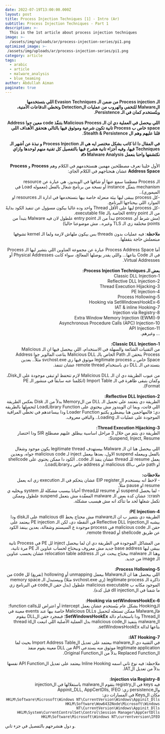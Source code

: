 ```yaml
---
date: 2022-07-19T13:00:00.000Z
layout: post
title: Process Injection Techniques [1] - Intro (Ar)
subtitle: Process Injection Techniques - Part 1
description: >-
  This is the 1st article about process injection techniques
image: >-
  /assets/img/uploads/ar/process-injection-series/pi1.png
optimized_image: >-
 /assets/img/uploads/ar/process-injection-series/pi1.png
category: article
tags:
  - arabic
  - article
  - malware_analysis
  - blue_teaming
author: Abdullah Aiman
paginate: true
---
```

<p dir="rtl" style="font-weight:600">
<span>
الـ Process injection من ضمن الـ Evasion Techniques اللي بتستخدمها الMalware للتخفي والهروب من عمليات الDetection وتخطي الدفاعات الأمنية، وبتُستخدم كمان في الـ Persistence.
<br><br>
اللي بيحصل في العملية دي ان الـ Malicious Process بتنفّذ code معين جوا Address space خاص ب Process تانية تكون شرعية وموثوق فيها بالتالي هتحقق الأهداف اللي قلنا عليهم وهم ال Stealth & Persistence.
<br> 
<br>
في المقال دا انا كاتب بشكل مختصر ايه هي الـ Process Injection و نبذة عن أشهر الـ Techniques فيها، وفيه أجزاء تانية هشرح فيها بالتفصيل كل تقنية منهم لوحدها وازاي نكتشفها واحنا بنعمل Malware Analysis ✍️
</span>
</p>

<p dir="rtl">
<span>
الأول خلينا نعرف مصطلحين مهمين هنستخدمهم في الكلام وهم <b>Process</b> و <b>Process Address Space</b> عشان هنحتاجهم في الكلام الجاي:
  <br><br>
الـ Process معظمنا سمع عنها أو شافها في الويندوز، هي عبارة عن resource mechanism بتمثّل instance أو نسخة من برنامج شغال بالفعل (معموله Load في الميموري)..<br>
-كل process بيبقى ليها بيئة منعزلة خاصة بيها بتستخدمها في ادارة الـ resources او الموارد اللي بيحتاجها البرنامج.<br>
-كل process ليها على الأقل Thread واحد وده غالبا بيكون مسؤول عن تنفيذ الكود بدايةً من الـ entry point الخاصة بالـ executable file.<br>
(مش شرط أي process تبدأ من الـ entry point علطول لان فيه Malware بتبدأ من points مختلفة زي الـ TLS وغيره.. مش موضوعنا حاليا)
<br><br>
<b>ملاحظة</b>: فيه عمليات بدون threads بس بيكون ملهاش لازمة ولما الـ kernel تشوفها مبتعملش حاجة بتقفلها.
<br><br>
أما Process Address Space عبارة عن مجموعة العناوين اللي بتشير ليها الـ Process في الـ Code بتاعها... واللي يقدر يوصلها المعالج، سواء كانت Physical Addresses أو Virtual Addresses.
<br><br>
<b>بعض الـ Process Injection Techniques:</b>
<br>
1-Classic DLL Injection<br>
2-Reflective DLL Injection<br>
3-Thread Execution Hijacking<br>
4-PE Injection<br>
5-Process Hollowing<br>
6-Hooking via SetWindowsHookEx<br>
7-IAT & inline Hooking<br>
8-Injection via Registry<br>
9-Extra Window Memory Injection (EWMI)<br>
10-Asynchronous Procedure Calls (APC) Injection<br>
11-API Injection<br>
 ... وغيرهم.
<br>
<br>
<b>1-Classic DLL Injection:</b><br>
من التقنيات الشائعة والسهلة في الاستخدام، اللي بيحصل فيها ان الـ Malicious Process بتحقن الـ Path الخاص بالـ Malicious DLL بتاعت المالوير جوا Address Space خاص بـ legitimate process موثوق فيها زي svchost.exe مثلاً.. بعدين بتستدعي الـ DLL دي باستخدام remote thread عشان تتنفذ.
<br><br>
من عيوب الطريقة دي ان الـ Malicious DLL لازم تتحفظ او تبقى موجودة على الDisk، وكمان بتبقى ظاهرة في الـ Import Table (اتكلمنا عنه سابقاً في منشور الـ PE Format).
<br>
<br>
<b>2-Reflective DLL Injection:</b><br>
الطريقة دي بتعتمد على تحميل الـ DLL من الMemory بدلاً من الـ Disk بعكس الطريقة اللي فاتت، وبما ان الويندوز مش بيحتوي على LoadLibrary Function لتحميلها بالطريقة دي؛ فالمهاجمين هنا بيضطرو يكتبو Loader Function ودا بيساعدهم في تخطّي المراقبة الموجودة على عمليات الـ Loading.. والباقي معروف.
<br>
<br>
<b>3-Thread Execution Hijacking:</b><br>
الطريقة دي بتتم من خلال 3 مراحل اساسية بيطلق عليهم مصطلح SIR ودا اختصار Suspend, Inject, Resume:<br><br>
اللي بيحصل هنا ان الـ Malware بيستهدف legitimate thread يكون موجود وشغال بالفعل وبيعمله suspend الاول، بعدها بيعمل inject لـ malicious code جواه، وبعدين يعمل resume للـ thread عشان ينفذ الـ code.. الكود دا ممكن يحتوي على shellcode او path خاص بmalicious dll او address خاص بـLoadLibrary.
<br><br>
<b>ملاحظات:</b><br>
- لاحظ انه بيستخدم الEIP register عشان يتحكم في الـ execution زي انه يعمل resume او pause مثلاً.<br>
- لما يحصل suspend أو resume للـthread أحيانا بيسبب مشكلة للـ system ويخليه ي crash؛ عشان كدة بعض الـ malware المعقّدة مش بتعمل suspend علطول وممكن تكمل شغلها لحد ما تتأكد انه مش هيسبب مشكلة.
<br><br>
<b>4-PE Injection:</b><br>
الطريقة دي بتتميز ب ان الـmalware مش محتاج يحط malicious dll على الـdisk ودا بيشبه الReflective DLL Injection في النقطة دي، لكن الـ PE injection بيعتمد على حقن الـ malicious code في process موجودة ع السيستم وشغالة، بعدين بينفذ الكود عن طريق shellcode أو remote thread.
<br><br>
من المشاكل الموجودة في الطريقة دي ان لما بيحصل inject لل PE في Process تانية بيبقى ليها base address جديد مش معروف وبيحتاج لحساب عناوين الـ PE مرة تانية، وهنا الـ malware بيحتاج يبحث عن الـ relocation table address عشان يحسب عناوين الـ image من جديد.
<br><br>
<b>5-Process Hollowing:</b><br>
اللي بيحصل هنا ان الـMalware بيعمل unmapping أو hollowing (تفريغ) لل code من ذاكرة الـ legitimate process (زي svchost.exe مثلا) وبيستبدل الـ memory space الموجود مكانه ب malicious executable علطول (بدل حقن الcode في البرنامج زي ما شفنا في الdll injection قبل كدة).
<br><br>
<b>6-Hooking via setWindowsHookEx:</b><br>
الـHooking بشكل عام بيُستخدم عشان يعمل intercept أو اعتراض للـfunction calls؛<br>
فالMalware ممكن تستغله لتحميل Malicious DLLs خاصة بيها عند events معينة في الThread ودا باستخدام دالة <b>SetWindowsHookEx</b>؛ فبمجرد حقن الDLL بيقوم الmalware بتنفيذ الmalicious code بدل العملية الأصلية اللي اتبعت الthread id بتاعها لدالة setWindowsHookEx.
<br><br>
<b>7-IAT Hooking:</b><br>
في التقنية دي الmalware بيعتمد على تعديل الImport Address Table بحيث لما legitimate application موثوق منه يستدعي API من DLL معينة يقوم منفذ الReplaced Function بدلاً من الOriginal Function.
<br><br>
ملاحظة: فيه نوع تاني اسمه Inline Hooking بيعتمد على تعديل الAPI Function نفسها بدلاً من تعديل الIAT.
<br><br>
<b>8-Injection via Registry:</b><br>
فيه keys في الregistry بتقوم الmalware باستغلالها في الinjection والpersistence زي: Appinit_DLL, AppCertDlls, IFEO
<br>
مكان الKeys في المسارات دي:<br>
<code>HKLM\Software\Microsoft\Windows NT\CurrentVersion\Windows\Appinit_Dlls</code><br>
<code>HKLM\Software\Wow6432Node\Microsoft\Windows NT\CurrentVersion\Windows\Appinit_Dlls</code><br>
<code>HKLM\System\CurrentControlSet\Control\Session Manager\AppCertDlls</code><br>
<code>HKLM\Software\Microsoft\Windows NT\currentversion\IFEO</code><br>

و دول هنشرحهم بالتفصيل في جزء تاني.
</span>
</p>
